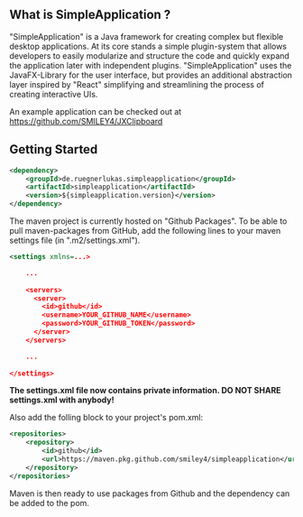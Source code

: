 ## What is SimpleApplication ?

"SimpleApplication" is a Java framework for creating complex but flexible desktop applications. At its core stands a simple plugin-system that allows developers to easily modularize and structure the code and quickly expand the application later with independent plugins. "SimpleApplication" uses the JavaFX-Library for the user interface, but provides an additional abstraction layer inspired by "React" simplifying and streamlining the process of creating interactive UIs.

An example application can be checked out at https://github.com/SMILEY4/JXClipboard



## Getting Started

```xml
<dependency>
    <groupId>de.ruegnerlukas.simpleapplication</groupId>
    <artifactId>simpleapplication</artifactId>
    <version>${simpleapplication.version}</version>
</dependency>
```

The maven project is currently hosted on "Github Packages". To be able to pull maven-packages from GitHub, add the following lines to your maven settings file (in ".m2/settings.xml").

```xml
<settings xmlns=...>

    ...
    
    <servers>
      <server>
        <id>github</id>
        <username>YOUR_GITHUB_NAME</username>
        <password>YOUR_GITHUB_TOKEN</password>
      </server>
    </servers>

    ...
    
</settings>
```

**The settings.xml file now contains private information. DO NOT SHARE settings.xml with anybody!**

Also add the folling block to your project's pom.xml:

```xml
<repositories>
    <repository>
        <id>github</id>
        <url>https://maven.pkg.github.com/smiley4/simpleapplication</url>
    </repository>
</repositories>
```

Maven is then ready to use packages from Github and the dependency can be added to the pom.
